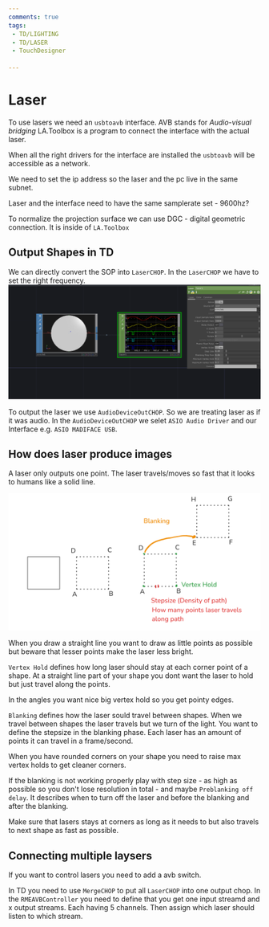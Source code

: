 ```yaml
---
comments: true
tags:
 - TD/LIGHTING
 - TD/LASER
 - TouchDesigner

---
```


# Laser
To use lasers we need an `usbtoavb` interface. AVB stands for *Audio-visual bridging*
LA.Toolbox is a program to connect the interface with the actual laser.

When all the right drivers for the interface are installed the `usbtoavb` will be accessible as a network.

We need to set the ip address so the laser and the pc live in the same subnet.

Laser and the interface need to have the same samplerate set - 9600hz?

To normalize the projection surface we can use DGC - digital geometric connection. It is inside of `LA.Toolbox`

## Output Shapes in TD

We can directly convert the SOP into `LaserCHOP`. In the `LaserCHOP` we have to set the right frequency.
![SOP To Laser](../img/SopToLaser.png)

To output the laser we use `AudioDeviceOutCHOP`. So we are treating laser as if it was audio.
In the `AudioDeviceOutCHOP` we selet `ASIO Audio Driver` and our Interface e.g. `ASIO MADIFACE USB`.

## How does laser produce images

A laser only outputs one point. The laser travels/moves so fast that it looks to humans like a solid line. 

![Laser Basics Schema](../img/LaserBasicsSchema.png)

When you draw a straight line you want to draw as little points as possible but beware that lesser points make the laser less bright.

`Vertex Hold` defines how long laser should stay at each corner point of a shape. At a straight line part of your shape you dont want the laser to hold but just travel along the points.

In the angles you want nice big vertex hold so you get pointy edges.

`Blanking` defines how the laser sould travel between shapes. When we travel between shapes the laser travels but we turn of the light. You want to define the stepsize in the blanking phase. Each laser has an amount of points it can travel in a frame/second.

When you have rounded corners on your shape you need to raise max vertex holds to get cleaner corners.

If the blanking is not working properly play with step size - as high as possible so you don't lose resolution in total - and maybe `Preblanking off delay`. It describes when to turn off the laser and before the blanking and after the blanking.

Make sure that lasers stays at corners as long as it needs to but also travels to next shape as fast as possible.

## Connecting multiple laysers
If you want to control lasers you need to add a avb switch.

In TD you need to use `MergeCHOP` to put all `LaserCHOP` into one output chop.
In the `RMEAVBController` you need to define that you get one input streamd and x output streams. Each having 5 channels. 
Then assign which laser should listen to which stream.